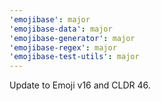 ```yaml
---
'emojibase': major
'emojibase-data': major
'emojibase-generator': major
'emojibase-regex': major
'emojibase-test-utils': major
---
```


Update to Emoji v16 and CLDR 46.
